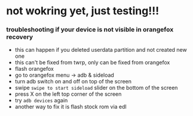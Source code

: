 # not wokring yet, just testing!!!

### troubleshooting if your device is not visible in orangefox recovery

- this can happen if you deleted userdata partition and not created new one
- this can't be fixed from twrp, only can be fixed from orangefox 
- flash orangefox
- go to orangefox menu -> adb & sideload
- turn adb switch on and off on top of the screen
- swipe `swipe to start sideload` slider on the bottom of the screen
- press X on the left top corner of the screen
- try `adb devices` again
- another way to fix it is flash stock rom via edl
